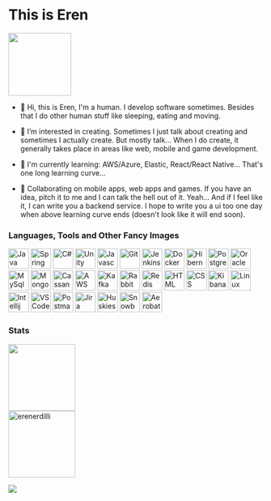 <h1 align="left">This is Eren</h1>

<img height="124em"  src="https://media0.giphy.com/media/Nx0rz3jtxtEre/giphy.gif?cid=ecf05e47qodqko8hpzcki8iu6ocyodcv3a25o7iturhwtdhp&rid=giphy.gif&ct=g" />

- 👋 Hi, this is Eren, I'm a human. I develop software sometimes. Besides that I do other human stuff like sleeping, eating and moving.

- 👀 I’m interested in creating. Sometimes I just talk about creating and sometimes I actually create. But mostly talk... When I do create, it generally takes place in areas like web, mobile and game development.

- 🌱 I'm currently learning: AWS/Azure, Elastic, React/React Native... That's one long learning curve...

- 💞️ Collaborating on mobile apps, web apps and games. If you have an idea, pitch it to me and I can talk the hell out of it. Yeah... And if I feel like it, I can write you a backend service. I hope to write you a ui too one day when above learning curve ends (doesn't look like it will end soon).

<h3 align="left">Languages, Tools and Other Fancy Images</h3>
<p>
  <a href="https://java.com/"><img height="40em" src="https://www.vectorlogo.zone/logos/java/java-icon.svg" title="Java 8/11/17+" /></a>
  <a href="https://spring.io/"><img height="40em" src="https://www.vectorlogo.zone/logos/springio/springio-icon.svg" title="Spring and Spring Boot" /></a>
  <a href="https://learn.microsoft.com/en-us/dotnet/csharp/"><img height="40em" src="https://cdn.worldvectorlogo.com/logos/c--4.svg" title="C#" /></a>
  <a href="https://unity.com/"><img height="40em" src="https://www.vectorlogo.zone/logos/unity3d/unity3d-icon.svg" title="Unity" /></a>
  <a href="https://javascript.com/" target="_blank"><img height="40em" src="https://upload.vectorlogo.zone/logos/javascript/images/239ec8a4-163e-4792-83b6-3f6d96911757.svg" title="Javascript" /></a>
  <a href="https://git-scm.com/"><img height="40em" src="https://www.vectorlogo.zone/logos/git-scm/git-scm-icon.svg" title="Git" /></a>
  <a href="https://jenkins.io/"><img height="40em" src="https://www.vectorlogo.zone/logos/jenkins/jenkins-icon.svg" title="Jenkins" /></a>
  <a href="https://docker.com/"><img height="40em" src="https://www.vectorlogo.zone/logos/docker/docker-icon.svg" title="Docker" /></a>
  <a href="https://hibernate.org/"><img height="40em" src="https://www.vectorlogo.zone/logos/hibernate/hibernate-icon.svg" title="Hibernate" /></a>
  <a href="https://postgresql.org/"><img height="40em" src="https://www.vectorlogo.zone/logos/postgresql/postgresql-icon.svg" title="Postgres" /></a>
  <a href="https://oracle.com/"><img height="40em" src="https://www.vectorlogo.zone/logos/oracle/oracle-icon.svg" title="Oracle" /></a>
  <a href="https://mysql.com/"><img height="40em" src="https://www.vectorlogo.zone/logos/mysql/mysql-icon.svg" title="MySql" /></a>
  <a href="https://mongodb.com/"><img height="40em" src="https://www.vectorlogo.zone/logos/mongodb/mongodb-icon.svg" title="MongoDb" /></a>
  <a href="https://cassandra.apache.org/"><img height="40em" src="https://www.vectorlogo.zone/logos/apache_cassandra/apache_cassandra-icon.svg" title="Cassandra" /></a>
  <a href="https://aws.amazon.com/"><img height="40em" src="https://www.vectorlogo.zone/logos/amazon_aws/amazon_aws-icon.svg" title="AWS" /></a>
  <a href="https://kafka.apache.org/"><img height="40em" src="https://www.vectorlogo.zone/logos/apache_kafka/apache_kafka-icon.svg" title="Kafka" /></a>
  <a href="https://rabbitmq.com/"><img height="40em" src="https://www.vectorlogo.zone/logos/rabbitmq/rabbitmq-icon.svg" title="RabbitMQ" /></a>
  <a href="https://redis.io/"><img height="40em" src="https://www.vectorlogo.zone/logos/redis/redis-icon.svg" title="Redis" /></a>
  <a href="https://html.com/"><img height="40em" src="https://www.vectorlogo.zone/logos/w3_html5/w3_html5-icon.svg" title="HTML" /></a>
  <a href="https://developer.mozilla.org/en-US/docs/Web/CSS"><img height="40em" src="https://www.vectorlogo.zone/logos/w3_css/w3_css-icon.svg" title="CSS" /></a>
  <a href="https://elastic.co/kibana/"><img height="40em" src="https://www.vectorlogo.zone/logos/elasticco_kibana/elasticco_kibana-icon.svg" title="Kibana" /></a>
  <a href="https://linux.org/"><img height="40em" src="https://www.vectorlogo.zone/logos/linux/linux-icon.svg" title="Linux" /></a>
  <a href="https://jetbrains.com/idea/"><img height="40em" src="https://www.vectorlogo.zone/logos/jetbrains/jetbrains-icon.svg" title="Intellij" /></a>
  <a href="https://code.visualstudio.com/"><img height="40em" src="https://www.vectorlogo.zone/logos/visualstudio_code/visualstudio_code-icon.svg" title="VSCode" /></a>
  <a href="https://postman.com/"><img height="40em" src="https://www.vectorlogo.zone/logos/getpostman/getpostman-icon.svg" title="Postman" /></a>
  <a href="https://atlassian.com/software/jira"><img height="40em" src="https://www.vectorlogo.zone/logos/atlassian_jira/atlassian_jira-icon.svg" title="Jira" /></a>
  <a href="https://www.akc.org/dog-breeds/siberian-husky/"><img height="40em" src="https://cdn.iconscout.com/icon/premium/png-256-thumb/siberian-husky-3470544-2903417.png" title="Huskies" /></a>
  <a href="https://www.redbull.com/gb-en/tags/snowboarding"><img height="40em" src="https://cdn.iconscout.com/icon/premium/png-256-thumb/snowboard-3005711-2514046.png" title="Snowboarding" /></a>
  <a href="https://www.redbull.com/us-en/tags/aerobatic-flying"><img height="40em" src="https://upload.wikimedia.org/wikipedia/commons/0/07/Aerobatics_pictogram.svg" title="Aerobatic Flying" /></a> 
</p>
<h3 align="left">Stats</h3>
<p>
<img height="132em" src="https://github-readme-stats.vercel.app/api?username=erenerdilli&&theme=synthwave&show_icons=true&hide_border=true" />
<br>
<img height="132em"  src="https://github-readme-streak-stats.herokuapp.com/?user=erenerdilli&theme=synthwave&hide_border=true" alt="erenerdilli" />
  
![](https://komarev.com/ghpvc/?username=erenerdilli&color=5e4a7c&style=flat&label=Views)

<!---
erenerdilli/erenerdilli is a ✨ special ✨ repository because its `README.md` (this file) appears on your GitHub profile.
--->
